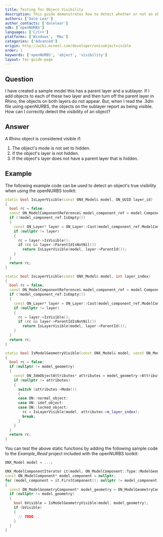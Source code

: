 ```yaml
---
title: Testing for Object Visibility
description: This guide demonstrates how to detect whether or not an object is visible using openNURBS.
authors: ['Dale Lear']
author_contacts: ['dalelear']
sdk: ['openNURBS']
languages: ['C/C++']
platforms: ['Windows', 'Mac']
categories: ['Advanced']
origin: http://wiki.mcneel.com/developer/onisobjectvisible
order: 1
keywords: ['openNURBS', 'object', 'visibility']
layout: toc-guide-page
---
```


 
## Question

I have created a sample model this has a parent layer and a sublayer.  If I add objects to each of these two layer and then turn off the parent layer in Rhino, the objects on both layers do not appear.  But, when I read the .3dm file using openNURBS, the objects on the sublayer report as being visible.  How can I correctly detect the visibility of an object?

## Answer

A Rhino object is considered visible if:

1. The object's mode is not set to hidden.
1. If the object's layer is not hidden.
1. If the object's layer does not have a parent layer that is hidden.

## Example

The following example code can be used to detect an object's true visibility when using the openNURBS toolkit:

```cpp
static bool IsLayerVisible(const ONX_Model& model, ON_UUID layer_id)
{
  bool rc = false;
  const ON_ModelComponentReference& model_component_ref = model.ComponentFromId(ON_ModelComponent::Type::Layer, layer_id);
  if (!model_component_ref.IsEmpty())
  {
    const ON_Layer* layer = ON_Layer::Cast(model_component_ref.ModelComponent());
    if (nullptr != layer)
    {
      rc = layer->IsVisible();
      if (rc && layer->ParentIdIsNotNil())
        return IsLayerVisible(model, layer->ParentId());
    }
  }
  return rc;
}

static bool IsLayerVisible(const ONX_Model& model, int layer_index)
{
  bool rc = false;
  const ON_ModelComponentReference& model_component_ref = model.ComponentFromIndex(ON_ModelComponent::Type::Layer, layer_index);
  if (!model_component_ref.IsEmpty())
  {
    const ON_Layer* layer = ON_Layer::Cast(model_component_ref.ModelComponent());
    if (nullptr != layer)
    {
      rc = layer->IsVisible();
      if (rc && layer->ParentIdIsNotNil())
        return IsLayerVisible(model, layer->ParentId());
    }
  }
  return rc;
}

static bool IsModelGeometryVisible(const ONX_Model& model, const ON_ModelGeometryComponent* model_geometry)
{
  bool rc = false;
  if (nullptr != model_geometry)
  {
    const ON_3dmObjectAttributes* attributes = model_geometry->Attributes(nullptr);
    if (nullptr != attributes)
    {
      switch (attributes->Mode())
      {
      case ON::normal_object:
      case ON::idef_object:
      case ON::locked_object:
        rc = IsLayerVisible(model, attributes->m_layer_index);
        break;
      }
    }
  }
  return rc;
}
```

You can test the above static functions by adding the following sample code to the *Example_Read* project included with the openNURBS toolkit:

```cpp
ONX_Model model = ...;

ONX_ModelComponentIterator it(model, ON_ModelComponent::Type::ModelGeometry);
const ON_ModelComponent* model_component = nullptr;
for (model_component = it.FirstComponent(); nullptr != model_component; model_component = it.NextComponent())
{
  const ON_ModelGeometryComponent* model_geometry = ON_ModelGeometryComponent::Cast(model_component);
  if (nullptr != model_geometry)
  {
    bool bVisible = IsModelGeometryVisible(model, model_geometry);
    if (bVisible)
    {
      // TODO...
    }
  }
}
```
